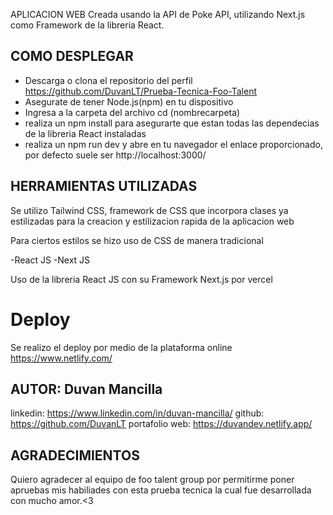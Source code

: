 APLICACION WEB Creada usando la API de Poke API, utilizando Next.js como Framework de la libreria React.


## COMO DESPLEGAR

- Descarga o clona el repositorio del perfil https://github.com/DuvanLT/Prueba-Tecnica-Foo-Talent 
- Asegurate de tener Node.js(npm) en tu dispositivo
- Ingresa a la carpeta del archivo cd (nombrecarpeta)
- realiza un npm install para asegurarte que estan todas las dependecias de la libreria React instaladas
- realiza un npm run dev y abre en tu navegador el enlace proporcionado, por defecto suele ser http://localhost:3000/

## HERRAMIENTAS UTILIZADAS

Se utilizo Tailwind CSS, framework de CSS que incorpora clases ya estilizadas para la creacion y estilizacion rapida de la aplicacion web

Para ciertos estilos se hizo uso de CSS de manera tradicional

-React JS
-Next JS

Uso de la libreria React JS con su Framework Next.js por vercel

# Deploy

Se realizo el deploy por medio de la plataforma online https://www.netlify.com/


## AUTOR: Duvan Mancilla 

linkedin: https://www.linkedin.com/in/duvan-mancilla/
github: https://github.com/DuvanLT
portafolio web: https://duvandev.netlify.app/

## AGRADECIMIENTOS

Quiero agradecer al equipo de foo talent group por permitirme poner apruebas mis habiliades con esta prueba tecnica la cual fue desarrollada con mucho amor.<3